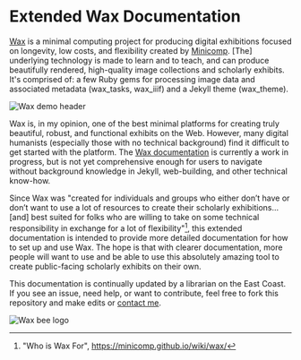 # Extended Wax Documentation 
[Wax](https://minicomp.github.io/wax/) is a minimal computing project for producing digital exhibitions focused on longevity, low costs, and flexibility created by [Minicomp](https://github.com/minicomp/). [The] underlying technology is made to learn and to teach, and can produce beautifully rendered, high-quality image collections and scholarly exhibits. It's comprised of: a few Ruby gems for processing image data and associated metadata (wax_tasks, wax_iiif) and a Jekyll theme (wax_theme).

![Wax demo header](https://encrypted-tbn0.gstatic.com/images?q=tbn:ANd9GcQLfwwsr0vGOJsH9f5EJdD0ojWZ6OCdAo4jGw&s)


Wax is, in my opinion, one of the best minimal platforms for creating truly beautiful, robust, and functional exhibits on the Web. However, many digital humanists (especially those with no technical background) find it difficult to get started with the platform. The [Wax documentation](https://minicomp.github.io/wiki/wax/) is currently a work in progress, but is not yet comprehensive enough for users to navigate without background knowledge in Jekyll, web-building, and other technical know-how.

Since Wax was "created for individuals and groups who either don’t have or don’t want to use a lot of resources to create their scholarly exhibitions... [and] best suited for folks who are willing to take on some technical responsibility in exchange for a lot of flexibility"[^1], this extended documentation is intended to provide more detailed documentation for how to set up and use Wax. The hope is that with clearer documentation, more people will want to use and be able to use this absolutely amazing tool to create public-facing scholarly exhibits on their own.

This documentation is continually updated by a librarian on the East Coast. If you see an issue, need help, or want to contribute, feel free to fork this repository and make edits or [contact me](kam535@cornell.edu).

![Wax bee logo](https://repository-images.githubusercontent.com/113231984/b2b0b400-8220-11e9-85f5-0d159cbfed9a)

[^1]: "Who is Wax For", https://minicomp.github.io/wiki/wax/
